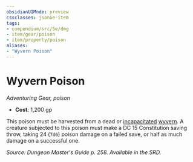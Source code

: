 ```yaml
---
obsidianUIMode: preview
cssclasses: json5e-item
tags:
- compendium/src/5e/dmg
- item/gear/poison
- item/property/poison
aliases: 
- "Wyvern Poison"
---
```

# Wyvern Poison
*Adventuring Gear, poison*  

- **Cost**: 1,200 gp

This poison must be harvested from a dead or [incapacitated](2.%20GM%20Tools/Misc%20DND%20Handbook/compendium/rules/conditions.md#incapacitated) [wyvern](/compendium/bestiary/dragon/wyvern.md). A creature subjected to this poison must make a DC 15 Constitution saving throw, taking 24 (`7d6`) poison damage on a failed save, or half as much damage on a successful one.

*Source: Dungeon Master's Guide p. 258. Available in the SRD.*